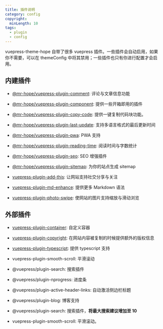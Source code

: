 ```yaml
---
title: 插件说明
category: config
copyright:
  minLength: 10
tags:
  - plugin
  - config
---
```


vuepress-theme-hope 自带了很多 vuepress 插件。一些插件会自动启用，如果你不需要，可以在 themeConfig 中将其禁用；一些插件也只有你进行配置才会启用。

<!-- more -->

## 内建插件

- [@mr-hope/vuepress-plugin-comment](https://vuepress-comment.mrhope.site/zh/): 评论与文章信息功能

- [@mr-hope/vuepress-plugin-component](../../guide/feature/component.md): 提供一些开箱即用的插件

- [@mr-hope/vuepress-plugin-copy-code](https://vuepress-copy-code.mrhope.site/zh/): 提供一键复制代码块功能。

- [@mr-hope/vuepress-plugin-last-update](https://vuepress-last-update.mrhope.site/zh/): 支持多语言格式的最后更新时间

- [@mr-hope/vuepress-plugin-pwa](pwa.md): PWA 支持

- [@mr-hope/vuepress-plugin-reading-time](https://vuepress-reading-time.mrhope.site/zh/): 阅读时间与字数统计

- [@mr-hope/vuepress-plugin-seo](https://vuepress-seo.mrhope.site/zh/): SEO 增强插件

- [@mr-hope/vuepress-plugin-sitemap](https://vuepress-sitemap.mrhope.site/zh/): 为你的站点生成 sitemap

- [vuepress-plugin-add-this](https://vuepress-add-this.mrhope.site/zh/): 让网站支持社交分享与关注

- [vuepress-plugin-md-enhance](https://vuepress-md-enhance.mrhope.site/zh/): 提供更多 Markdown 语法

- [vuepress-plugin-photo-swipe](https://vuepress-photo-swipe.mrhope.site/zh/): 使网站的图片支持缩放与滑动浏览

## 外部插件

- [vuepress-plugin-container](container.md): 自定义容器

- [vuepress-plugin-copyright](copyright.md): 在网站内容被复制的时候提供额外的版权信息

- [vuepress-plugin-typescript](../../guide/feature/typescript.md): 提供 typescript 支持

- vuepress-plugin-smooth-scroll: 平滑滚动

- @vuepress/plugin-search: 搜索插件

- @vuepress/plugin-nprogress: 进度条

- @vuepress/plugin-active-header-links: 自动激活侧边栏标题

- @vuepress/plugin-blog: 博客支持

- @vuepress/plugin-search: 搜索插件，**将最大搜索建议增加至 10**

- vuepress-plugin-smooth-scroll: 平滑滚动。
